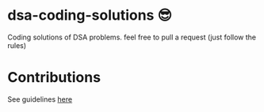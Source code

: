 # dsa-coding-solutions 😎
Coding solutions of DSA problems. feel free to pull a request (just follow the rules)

# Contributions
<p>See guidelines <a href="https://github.com/Anas-Dew/dsa-coding-solutions/blob/main/CONTRIBUTING.md" target="_blank">here</a></p>
